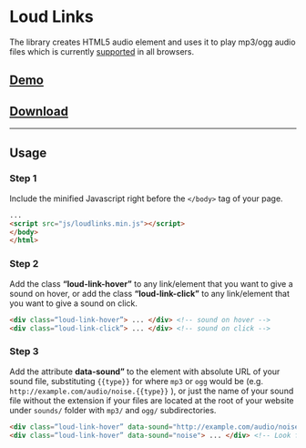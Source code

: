 # Loud Links
The library creates HTML5 audio element and uses it to play mp3/ogg audio files which is currently [supported](http://caniuse.com/#feat=audio) in all browsers.

## [Demo](http://loudlinks.rocks)
## [Download](https://loudlinks.rocks/js/loudlinks-1.0.min.js)

------------------------

## Usage

### Step 1

Include the minified Javascript right before the `</body>` tag of your page.

```html
...
<script src="js/loudlinks.min.js"></script>
</body>
</html>
```

### Step 2

Add the class **“loud-link-hover”** to any link/element that you want to give a sound on hover, or add the class **“loud-link-click”** to any link/element that you want to give a sound on click.

```html
<div class=“loud-link-hover”> ... </div> <!-- sound on hover -->
<div class=“loud-link-click”> ... </div> <!-- sound on click -->
```

### Step 3

Add the attribute **data-sound”** to the element with absolute URL of your sound file, substituting `{{type}}` for where `mp3` or `ogg` would be (e.g. `http://example.com/audio/noise.{{type}}` ), or just the name of your sound file without the extension if your files are located at the root of your website under `sounds/` folder with `mp3/` and `ogg/` subdirectories.

```html
<div class=“loud-link-hover” data-sound="http://example.com/audio/noise.{{type}}"> ... </div> <!-- For absolute URLs, {{type}} will be replaced with '.mp3' and '.ogg' -->
<div class=“loud-link-hover” data-sound="noise"> ... </div> <!-- Look for /sounds/mp3/noise.mp3 and /sounds/ogg/noise.ogg at the root of your website directory. -->
```
